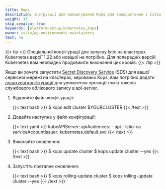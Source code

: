```yaml
---
title: Kops
description: Інструкції для налаштування Kops для використання з Istio.
weight: 33
skip_seealso: true
keywords: [platform-setup,kubernetes,kops]
owner: istio/wg-environments-maintainers
test: no
---
```


{{< tip >}}
Спеціальної конфігурації для запуску Istio на кластерах Kubernetes версії 1.22 або новішої не потрібно. Для попередніх версій Kubernetes вам необхідно продовжити виконання цих кроків.
{{< /tip >}}

Якщо ви хочете запустити [Secret Discovery Service](https://www.envoyproxy.io/docs/envoy/latest/configuration/security/secret#sds-configuration) (SDS) для вашої сервісної мережі на кластерах, керованих Kops, вам потрібно додати [додаткові конфігурації](https://kubernetes.io/docs/tasks/configure-pod-container/configure-service-account/#service-account-token-volume-projection) для увімкнення проєкції томів токенів службового облікового запису в api-server.

1. Відкрийте файл конфігурації:

    {{< text bash >}}
    $ kops edit cluster $YOURCLUSTER
    {{< /text >}}

1. Додайте наступне у файл конфігурації:

    {{< text yaml >}}
    kubeAPIServer:
        apiAudiences:
        - api
        - istio-ca
        serviceAccountIssuer: kubernetes.default.svc
    {{< /text >}}

1. Виконайте оновлення:

    {{< text bash >}}
    $ kops update cluster
    $ kops update cluster --yes
    {{< /text >}}

1. Запустіть поетапне оновлення:

    {{< text bash >}}
    $ kops rolling-update cluster
    $ kops rolling-update cluster --yes
    {{< /text >}}
